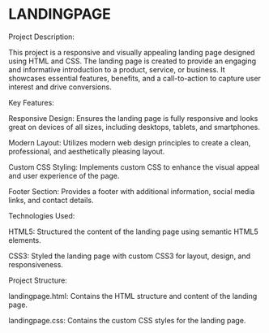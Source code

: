 # LANDINGPAGE

Project Description:

This project is a responsive and visually appealing landing page designed using HTML and CSS. The landing page is created to provide an engaging and informative introduction to a product, service, or business. It showcases essential features, benefits, and a call-to-action to capture user interest and drive conversions.

Key Features:

Responsive Design: Ensures the landing page is fully responsive and looks great on devices of all sizes, including desktops, tablets, and smartphones.

Modern Layout: Utilizes modern web design principles to create a clean, professional, and aesthetically pleasing layout.

Custom CSS Styling: Implements custom CSS to enhance the visual appeal and user experience of the page.

Footer Section: Provides a footer with additional information, social media links, and contact details.

Technologies Used:

HTML5: Structured the content of the landing page using semantic HTML5 elements.

CSS3: Styled the landing page with custom CSS3 for layout, design, and responsiveness.

Project Structure:

landingpage.html: Contains the HTML structure and content of the landing page.

landingpage.css: Contains the custom CSS styles for the landing page.

